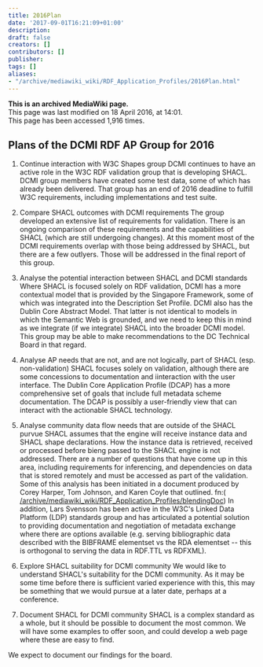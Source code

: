 ```yaml
---
title: 2016Plan
date: '2017-09-01T16:21:09+01:00'
description: 
draft: false
creators: []
contributors: []
publisher: 
tags: []
aliases:
- "/archive/mediawiki_wiki/RDF_Application_Profiles/2016Plan.html"
---
```


 **This is an archived MediaWiki page.**  
This page was last modified on 18 April 2016, at 14:01.  
This page has been accessed 1,916 times.

## Plans of the DCMI RDF AP Group for 2016

1. Continue interaction with W3C Shapes group DCMI continues to have an active role in the W3C RDF validation group that is developing SHACL. DCMI group members have created some test data, some of which has already been delivered. That group has an end of 2016 deadline to fulfill W3C requirements, including implementations and test suite.

2. Compare SHACL outcomes with DCMI requirements The group developed an extensive list of requirements for validation. There is an ongoing comparison of these requirements and the capabilities of SHACL (which are still undergoing changes). At this moment most of the DCMI requirements overlap with those being addressed by SHACL, but there are a few outlyers. Those will be addressed in the final report of this group.

3. Analyse the potential interaction between SHACL and DCMI standards Where SHACL is focused solely on RDF validation, DCMI has a more contextual model that is provided by the Singapore Framework, some of which was integrated into the Description Set Profile. DCMI also has the Dublin Core Abstract Model. That latter is not identical to models in which the Semantic Web is grounded, and we need to keep this in mind as we integrate (if we integrate) SHACL into the broader DCMI model. This group may be able to make recommendations to the DC Technical Board in that regard.

4. Analyse AP needs that are not, and are not logically, part of SHACL (esp. non-validation) SHACL focuses solely on validation, although there are some concessions to documentation and iinteraction with the user interface. The Dublin Core Application Profile (DCAP) has a more comprehensive set of goals that include full metadata scheme documentation. The DCAP is possibly a user-friendly view that can interact with the actionable SHACL technology.

5. Analyse community data flow needs that are outside of the SHACL purvue SHACL assumes that the engine will receive instance data and SHACL shape declarations. How the instance data is retrieved, received or processed before bieng passed to the SHACL engine is not addressed. There are a number of questions that have come up in this area, including requirements for inferencing, and dependencies on data that is stored remotely and must be accessed as part of the validation. Some of this analysis has been initiated in a document produced by Corey Harper, Tom Johnson, and Karen Coyle that outlined. fn:( [/archive/mediawiki_wiki/RDF\_Application\_Profiles/blendingDoc](/archive/mediawiki_wiki/RDF_Application_Profiles/blendingDoc)) In addition, Lars Svensson has been active in the W3C's Linked Data Platform (LDP) standards group and has articulated a potential solution to providing documentation and negotiation of metadata exchange where there are options available (e.g. serving bibliographic data described with the BIBFRAME elementset vs the RDA elementset -- this is orthogonal to serving the data in RDF.TTL vs RDFXML).

6. Explore SHACL suitability for DCMI community We would like to understand SHACL's suitability for the DCMI community. As it may be some time before there is sufficient varied experience with this, this may be something that we would pursue at a later date, perhaps at a conference.

7. Document SHACL for DCMI community SHACL is a complex standard as a whole, but it should be possible to document the most common. We will have some examples to offer soon, and could develop a web page where these are easy to find.

We expect to document our findings for the board.

